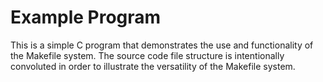 # Example Program

This is a simple C program that demonstrates the use and functionality of the Makefile system.  The source code file structure is intentionally convoluted in order to illustrate the versatility of the Makefile system.
